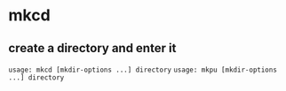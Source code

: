 # mkcd
## create a directory and enter it

`usage: mkcd [mkdir-options ...] directory`
`usage: mkpu [mkdir-options ...] directory`

